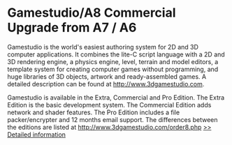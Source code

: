 # Gamestudio/A8 Commercial Upgrade from A7 / A6
Gamestudio is the world's easiest authoring system for 2D and 3D computer applications. It combines the lite-C script language with a 2D and 3D rendering engine, a physics engine, level, terrain and model editors, a template system for creating computer games without programming, and huge libraries of 3D objects, artwork and ready-assembled games. A detailed description can be found at http://www.3dgamestudio.com.

Gamestudio is available in the Extra, Commercial and Pro Edition. The Extra Edition is the basic development system. The Commercial Edition adds network and shader features. The Pro Edition includes a file packer/encrypter and 12 months email support. The differences between the editions are listed at http://www.3dgamestudio.com/order8.php
[>> Detailed information](https://secure.shareit.com/shareit/product.html?productid=300164485&affiliateid=200057808)